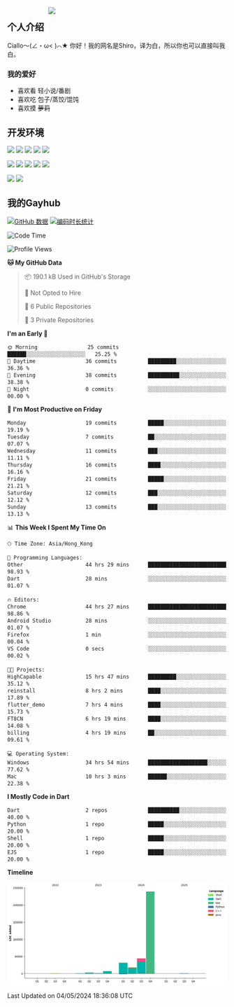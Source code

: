 <img align='right' src='https://img2.moeblog.vip/images/eCva.png' width='410px'>

## 个人介绍
Ciallo～(∠・ω< )⌒★ 你好！我的网名是Shiro，译为白，所以你也可以直接叫我白。

### 我的爱好

* 喜欢看 轻小说/番剧
* 喜欢吃 包子/蒸饺/馄饨
* 喜欢摸 ~~萝莉~~

## 开发环境
[![](https://img.shields.io/badge/Windows-11-blue?style=flat-square&logo=windows&logoColor=white)](https://www.microsoft.com/windows/get-windows-11)
[![](https://img.shields.io/badge/Macos-Sonoma-black?style=flat-square&logo=apple&logoColor=white)](https://www.apple.com/hk/en/macos/sonoma/)
[![](https://img.shields.io/badge/Debian-12-d0024d?style=flat-square&logo=debian&logoColor=white)](https://www.debian.org/)
[![](https://img.shields.io/badge/AlmaLinux-9-0f4266?style=flat-square&logo=almalinux&logoColor=white)](https://almalinux.org/)
[![](https://img.shields.io/badge/Windows%20Server-2012-blue?style=flat-square&logo=windows&logoColor=white)](https://www.microsoft.com/windows-server)

[![](https://img.shields.io/badge/Vivobook-PRO_16-f45a00?style=flat-square&logo=RepublicofGamers&logoColor=white)](https://www.asus.com.cn/laptops/for-creators/vivobook/vivobook-pro-16-oled-k6602/)
[![](https://img.shields.io/badge/Mac_Studio-M1_Max-black?style=flat-square&logo=apple&logoColor=white)](https://www.apple.com/hk/en/mac-studio/)
[![](https://img.shields.io/badge/Mi-MIX4-f45a00?style=flat-square&logo=xiaomi&logoColor=white)](https://www.mi.com/)
[![](https://img.shields.io/badge/SONY-WF1000XM4-f3c74a?style=flat-square)](https://www.sony.com.hk/zh/headphones/products/wf-1000xm4)
[![](https://img.shields.io/badge/Yubikey-5_NFC-9bc930?style=flat-square&logo=yubico&logoColor=9bc930)](https://www.yubico.com/hk/product/yubikey-5-nfc/)

[![](https://img.shields.io/badge/IDE-Visual_Studio_Code-blue?style=flat-square&logo=visual-studio-code&logoColor=white)](https://code.visualstudio.com/)
[![](https://img.shields.io/badge/IDE-JetBrains-black?style=flat-square&logo=jetbrains&logoColor=white)](https://code.visualstudio.com/)
## 我的Gayhub
[![GitHub 数据](https://github-readme-stats.vercel.app/api?username=verymoe)]()
[![编码时长统计](https://github-readme-stats.vercel.app/api/wakatime?username=shiro)]()

<!--START_SECTION:waka-->
![Code Time](http://img.shields.io/badge/Code%20Time-570%20hrs%206%20mins-blue)

![Profile Views](http://img.shields.io/badge/Profile%20Views-0-blue)

**🐱 My GitHub Data** 

> 📦 190.1 kB Used in GitHub's Storage 
 > 
> 🚫 Not Opted to Hire
 > 
> 📜 6 Public Repositories 
 > 
> 🔑 3 Private Repositories 
 > 
**I'm an Early 🐤** 

```text
🌞 Morning                25 commits          ██████░░░░░░░░░░░░░░░░░░░   25.25 % 
🌆 Daytime                36 commits          █████████░░░░░░░░░░░░░░░░   36.36 % 
🌃 Evening                38 commits          ██████████░░░░░░░░░░░░░░░   38.38 % 
🌙 Night                  0 commits           ░░░░░░░░░░░░░░░░░░░░░░░░░   00.00 % 
```
📅 **I'm Most Productive on Friday** 

```text
Monday                   19 commits          █████░░░░░░░░░░░░░░░░░░░░   19.19 % 
Tuesday                  7 commits           ██░░░░░░░░░░░░░░░░░░░░░░░   07.07 % 
Wednesday                11 commits          ███░░░░░░░░░░░░░░░░░░░░░░   11.11 % 
Thursday                 16 commits          ████░░░░░░░░░░░░░░░░░░░░░   16.16 % 
Friday                   21 commits          █████░░░░░░░░░░░░░░░░░░░░   21.21 % 
Saturday                 12 commits          ███░░░░░░░░░░░░░░░░░░░░░░   12.12 % 
Sunday                   13 commits          ███░░░░░░░░░░░░░░░░░░░░░░   13.13 % 
```


📊 **This Week I Spent My Time On** 

```text
🕑︎ Time Zone: Asia/Hong_Kong

💬 Programming Languages: 
Other                    44 hrs 29 mins      █████████████████████████   98.93 % 
Dart                     28 mins             ░░░░░░░░░░░░░░░░░░░░░░░░░   01.07 % 

🔥 Editors: 
Chrome                   44 hrs 27 mins      █████████████████████████   98.86 % 
Android Studio           28 mins             ░░░░░░░░░░░░░░░░░░░░░░░░░   01.07 % 
Firefox                  1 min               ░░░░░░░░░░░░░░░░░░░░░░░░░   00.04 % 
VS Code                  0 secs              ░░░░░░░░░░░░░░░░░░░░░░░░░   00.02 % 

🐱‍💻 Projects: 
HighCapable              15 hrs 47 mins      █████████░░░░░░░░░░░░░░░░   35.12 % 
reinstall                8 hrs 2 mins        ████░░░░░░░░░░░░░░░░░░░░░   17.89 % 
flutter_demo             7 hrs 4 mins        ████░░░░░░░░░░░░░░░░░░░░░   15.73 % 
FT8CN                    6 hrs 19 mins       ████░░░░░░░░░░░░░░░░░░░░░   14.08 % 
billing                  4 hrs 19 mins       ██░░░░░░░░░░░░░░░░░░░░░░░   09.61 % 

💻 Operating System: 
Windows                  34 hrs 54 mins      ███████████████████░░░░░░   77.62 % 
Mac                      10 hrs 3 mins       ██████░░░░░░░░░░░░░░░░░░░   22.38 % 
```

**I Mostly Code in Dart** 

```text
Dart                     2 repos             ██████████░░░░░░░░░░░░░░░   40.00 % 
Python                   1 repo              █████░░░░░░░░░░░░░░░░░░░░   20.00 % 
Shell                    1 repo              █████░░░░░░░░░░░░░░░░░░░░   20.00 % 
EJS                      1 repo              █████░░░░░░░░░░░░░░░░░░░░   20.00 % 
```



**Timeline**

![Lines of Code chart](https://raw.githubusercontent.com/verymoe/verymoe/main/assets/bar_graph.png)


 Last Updated on 04/05/2024 18:36:08 UTC
<!--END_SECTION:waka-->

